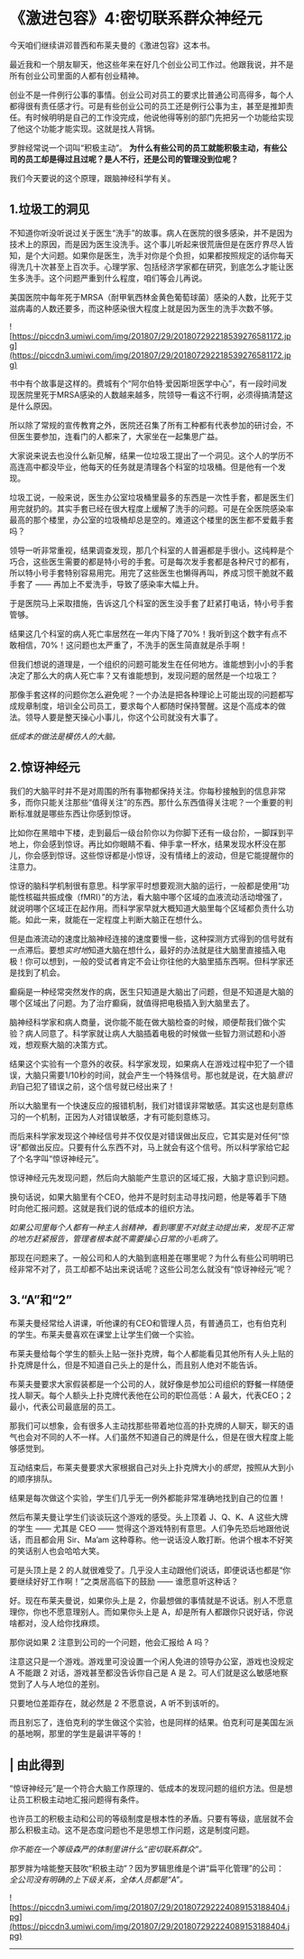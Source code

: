 # 《激进包容》4:密切联系群众神经元

今天咱们继续讲邓普西和布莱夫曼的《激进包容》这本书。

最近我和一个朋友聊天，他这些年来在好几个创业公司工作过。他跟我说，并不是所有创业公司里面的人都有创业精神。

创业不是一件例行公事的事情。创业公司对员工的要求比普通公司高得多，每个人都得很有责任感才行。可是有些创业公司的员工还是例行公事为主，甚至是推卸责任。有时候明明是自己的工作没完成，他说他得等别的部门先把另一个功能给实现了他这个功能才能实现。这就是找人背锅。

罗胖经常说一个词叫“积极主动”。 **为什么有些公司的员工就能积极主动，有些公司的员工却是得过且过呢？是人不行，还是公司的管理没到位呢？**

我们今天要说的这个原理，跟脑神经科学有关。

## 1.垃圾工的洞见

不知道你听没听说过关于医生“洗手”的故事。病人在医院的很多感染，并不是因为技术上的原因，而是因为医生没洗手。这个事儿听起来很荒唐但是在医疗界尽人皆知，是个大问题。如果你是医生，洗手对你是个负担，如果都按照规定的话你每天得洗几十次甚至上百次手。心理学家、包括经济学家都在研究，到底怎么才能让医生多洗手。这个问题严重到什么程度，咱们等会儿再说。

美国医院中每年死于MRSA（耐甲氧西林金黄色葡萄球菌）感染的人数，比死于艾滋病毒的人数还要多，而这种感染很大程度上就是因为医生的洗手次数不够。

![https://piccdn3.umiwi.com/img/201807/29/201807292218539276581172.jpg](https://piccdn3.umiwi.com/img/201807/29/201807292218539276581172.jpg)

书中有个故事是这样的。费城有个“阿尔伯特·爱因斯坦医学中心”，有一段时间发现医院里死于MRSA感染的人数越来越多，院领导一看这不行啊，必须得搞清楚这是什么原因。

所以除了常规的宣传教育之外，医院还召集了所有工种都有代表参加的研讨会，不但医生要参加，连看门的人都来了，大家坐在一起集思广益。

大家说来说去也没什么新见解，结果一位垃圾工提出了一个洞见。这个人的学历不高连高中都没毕业，他每天的任务就是清理各个科室的垃圾桶。但是他有一个发现。

垃圾工说，一般来说，医生办公室垃圾桶里最多的东西是一次性手套，都是医生们用完就扔的。其实手套已经在很大程度上缓解了洗手的问题。可是在全医院感染率最高的那个楼里，办公室的垃圾桶却总是空的。难道这个楼里的医生都不爱戴手套吗？

领导一听非常重视，结果调查发现，那几个科室的人普遍都是手很小。这纯粹是个巧合，这些医生需要的都是特小号的手套。可是每次发手套都是各种尺寸的都有，所以特小号手套特别容易用完。用完了这些医生也懒得再叫，养成习惯干脆就不戴手套了 —— 再加上不爱洗手，导致了感染率大幅上升。

于是医院马上采取措施，告诉这几个科室的医生没手套了赶紧打电话，特小号手套管够。

结果这几个科室的病人死亡率居然在一年内下降了70%！我听到这个数字有点不敢相信，70%！这问题也太严重了，不洗手的医生简直就是杀手啊！

但我们想说的道理是，一个组织的问题可能发生在任何地方。谁能想到小小的手套决定了那么大的病人死亡率？又有谁能想到，发现问题的居然是一个垃圾工？

那像手套这样的问题你怎么避免呢？一个办法是把各种理论上可能出现的问题都写成规章制度，培训全公司员工，要求每个人都随时保持警醒。这是个高成本的做法。领导人要是整天操心小事儿，你这个公司就没有大事了。

 *低成本的做法是模仿人的大脑。*

## 2.惊讶神经元

我们的大脑平时并不是对周围的所有事物都保持关注。你每秒接触到的信息非常多，而你只能关注那些“值得关注”的东西。那什么东西值得关注呢？一个重要的判断标准就是哪些东西让你感到惊讶。

比如你在黑暗中下楼，走到最后一级台阶你以为你脚下还有一级台阶，一脚踩到平地上，你会感到惊讶。再比如你眼睛不看、伸手拿一杯水，结果发现水杯没在那儿，你会感到惊讶。这些惊讶都是小惊讶，没有情绪上的波动，但是它能提醒你的注意力。

惊讶的脑科学机制很有意思。科学家平时想要观测大脑的运行，一般都是使用“功能性核磁共振成像（fMRI）”的方法，看大脑中哪个区域的血液流动活动增强了，就说明哪个区域正在起作用。而科学家早就大概知道大脑里每个区域都负责什么功能。如此一来，就能在一定程度上判断大脑正在想什么。

但是血液流动的速度比脑神经连接的速度要慢一些，这种探测方式得到的信号就有一点滞后。要想*实时地*知道大脑在想什么，最好的办法就是往大脑里直接插入电极！你可以想到，一般的受试者肯定不会让你往他的大脑里插东西啊。但科学家还是找到了机会。

癫痫是一种经常突然发作的病，医生只知道是大脑出了问题，但是不知道是大脑的哪个区域出了问题。为了治疗癫痫，就值得把电极插入到大脑里去了。

脑神经科学家和病人商量，说你能不能在做大脑检查的时候，顺便帮我们做个实验？病人同意了。科学家就让病人大脑插着电极的时候做一些智力测试题和小游戏，想观察大脑的决策方式。

结果这个实验有一个意外的收获。科学家发现，如果病人在游戏过程中犯了一个错误，大脑只需要1/10秒的时间，就会产生一个特殊信号。那也就是说，在大脑*意识到*自己犯了错误之前，这个信号就已经出来了！

所以大脑里有一个快速反应的报错机制，我们对错误非常敏感。其实这也是刻意练习的一个机制，正因为人对错误敏感，才有可能刻意练习。

而后来科学家发现这个神经信号并不仅仅是对错误做出反应，它其实是对任何“惊讶”都做出反应。只要有什么东西不对，马上就会有这个信号。所以科学家给它起了个名字叫“惊讶神经元”。

惊讶神经元先发现问题，然后向大脑能产生意识的区域汇报，大脑才意识到问题。

换句话说，如果大脑里有个CEO，他并不是时刻主动寻找问题，他是等着手下随时向他汇报问题。这就是我们说的低成本的组织方法。

 *如果公司里每个人都有一种主人翁精神，看到哪里不对就主动提出来，发现不正常的地方赶紧报告，管理者根本就不需要操心日常的小毛病了。*

那现在问题来了。一般公司和人的大脑到底相差在哪里呢？为什么有些公司明明已经非常不对了，员工却都不站出来说话呢？这些公司怎么就没有“惊讶神经元”呢？

## 3.“A”和“2”

布莱夫曼经常给人讲课，听他课的有CEO和管理人员，有普通员工，也有伯克利的学生。布莱夫曼喜欢在课堂上让学生们做一个实验。

布莱夫曼给每个学生的额头上贴一张扑克牌，每个人都能看见其他所有人头上贴的扑克牌是什么，但是不知道自己头上的是什么，而且别人绝对不能告诉。

布莱夫曼要求大家假装都是一个公司的人，就好像是参加公司组织的野餐一样随便找人聊天。每个人额头上扑克牌代表他在公司的职位高低：A 最大，代表CEO；2 最小，代表公司最底层的员工。

那我们可以想象，会有很多人主动找那些带着地位高的扑克牌的人聊天，聊天的语气也会对不同的人不一样。人们虽然不知道自己的牌是什么，但是在很大程度上能够感觉到。

互动结束后，布莱夫曼要求大家根据自己对头上扑克牌大小的*感觉*，按照从大到小的顺序排队。

结果是每次做这个实验，学生们几乎无一例外都能非常准确地找到自己的位置！

然后布莱夫曼让学生们谈谈玩这个游戏的感受。头上顶着 J、Q、K、A 这些大牌的学生 —— 尤其是 CEO —— 觉得这个游戏特别有意思。人们争先恐后地跟他说话，而且都会用 Sir、Ma’am 这种尊称。他一说话没人敢打断。他讲个根本不好笑的笑话别人也会哈哈大笑。

可是头顶上是 2 的人就很难受了。几乎没人主动跟他们说话，即便说话也都是“你要继续好好工作啊！”之类居高临下的鼓励 —— 谁愿意听这种话？

好。现在布莱夫曼说，如果你头上是 2，你最想做的事情就是不说话。别人不愿意理你，你也不愿意理别人。而如果你头上是 A，却是所有人都跟你只说好话，你说啥都对，没人给你找麻烦。

那你说如果 2 注意到公司的一个问题，他会汇报给 A 吗？

注意这只是一个游戏。游戏里可没设置一个闲人免进的领导办公室，游戏也没规定 A 不能跟 2 对话，游戏甚至都没告诉你自己是 A 是 2。可人们就是这么敏感地察觉到了人与人地位的差别。

只要地位差距存在，就必然是 2 不愿意说，A 听不到该听的。

而且别忘了，连伯克利的学生做这个实验，也是同样的结果。伯克利可是美国左派的基地啊，那里的学生是最讲平等的！

## | 由此得到

“惊讶神经元”是一个符合大脑工作原理的、低成本的发现问题的组织方法。但是想让员工积极主动地汇报问题得有条件。

也许员工的积极主动和公司的等级制度是根本性的矛盾。只要有等级，底层就不会那么积极主动。这不是态度问题也不是思想工作问题，这是制度问题。

 *你不能在一个等级森严的体制里讲什么“密切联系群众”。*

那罗胖为啥能整天鼓吹“积极主动”？因为罗辑思维是个讲“扁平化管理”的公司： *全公司没有明确的上下级关系，全体人员都是“A”。*

![https://piccdn3.umiwi.com/img/201807/29/201807292224089153188404.jpg](https://piccdn3.umiwi.com/img/201807/29/201807292224089153188404.jpg)

---
